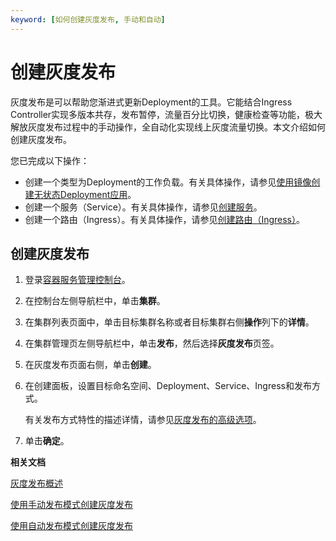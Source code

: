 ```yaml
---
keyword: [如何创建灰度发布, 手动和自动]
---
```


# 创建灰度发布

灰度发布是可以帮助您渐进式更新Deployment的工具。它能结合Ingress Controller实现多版本共存，发布暂停，流量百分比切换，健康检查等功能，极大解放灰度发布过程中的手动操作，全自动化实现线上灰度流量切换。本文介绍如何创建灰度发布。

您已完成以下操作：

-   创建一个类型为Deployment的工作负载。有关具体操作，请参见[使用镜像创建无状态Deployment应用](/cn.zh-CN/Kubernetes集群用户指南/应用管理/使用镜像创建无状态Deployment应用.md)。
-   创建一个服务（Service）。有关具体操作，请参见[创建服务](/cn.zh-CN/Kubernetes集群用户指南/网络管理/Service管理/创建服务.md)。
-   创建一个路由（Ingress）。有关具体操作，请参见[创建路由（Ingress）](/cn.zh-CN/Kubernetes集群用户指南/网络管理/Ingress管理/创建路由（Ingress）.md)。

## 创建灰度发布

1.  登录[容器服务管理控制台](https://cs.console.aliyun.com)。

2.  在控制台左侧导航栏中，单击**集群**。

3.  在集群列表页面中，单击目标集群名称或者目标集群右侧**操作**列下的**详情**。

4.  在集群管理页左侧导航栏中，单击**发布**，然后选择**灰度发布**页签。

5.  在灰度发布页面右侧，单击**创建**。

6.  在创建面板，设置目标命名空间、Deployment、Service、Ingress和发布方式。

    有关发布方式特性的描述详情，请参见[灰度发布的高级选项](/cn.zh-CN/Kubernetes集群用户指南/发布管理/灰度发布/灰度发布的高级选项.md)。

7.  单击**确定**。


**相关文档**  


[灰度发布概述](/cn.zh-CN/Kubernetes集群用户指南/发布管理/灰度发布/灰度发布概述.md)

[使用手动发布模式创建灰度发布](/cn.zh-CN/Kubernetes集群用户指南/发布管理/灰度发布/使用手动发布模式创建灰度发布.md)

[使用自动发布模式创建灰度发布](/cn.zh-CN/Kubernetes集群用户指南/发布管理/灰度发布/使用自动发布模式创建灰度发布.md)

